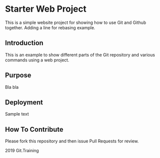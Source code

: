 # Starter Web Project

This is a simple website project for showing how to use Git and Github together. Adding a line for rebasing example.

## Introduction

This is an example to show different parts of the Git repository and various commands using a web project.

## Purpose

Bla bla

## Deployment

Sample text

## How To Contribute

Please fork this repository and then issue Pull Requests for review.

2019 Git.Training